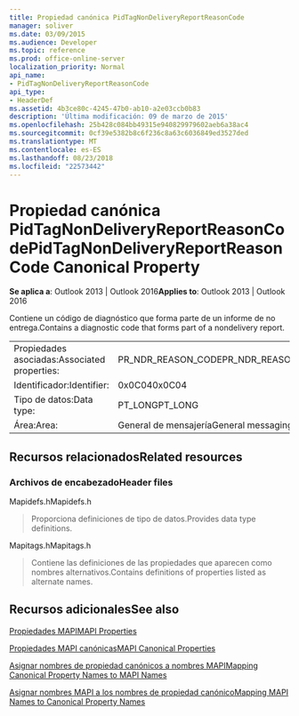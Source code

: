 ```yaml
---
title: Propiedad canónica PidTagNonDeliveryReportReasonCode
manager: soliver
ms.date: 03/09/2015
ms.audience: Developer
ms.topic: reference
ms.prod: office-online-server
localization_priority: Normal
api_name:
- PidTagNonDeliveryReportReasonCode
api_type:
- HeaderDef
ms.assetid: 4b3ce80c-4245-47b0-ab10-a2e03ccb0b83
description: 'Última modificación: 09 de marzo de 2015'
ms.openlocfilehash: 25b428c084bb49315e940829979602aeb6a38ac4
ms.sourcegitcommit: 0cf39e5382b8c6f236c8a63c6036849ed3527ded
ms.translationtype: MT
ms.contentlocale: es-ES
ms.lasthandoff: 08/23/2018
ms.locfileid: "22573442"
---
```

# <a name="pidtagnondeliveryreportreasoncode-canonical-property"></a><span data-ttu-id="f8b4d-103">Propiedad canónica PidTagNonDeliveryReportReasonCode</span><span class="sxs-lookup"><span data-stu-id="f8b4d-103">PidTagNonDeliveryReportReasonCode Canonical Property</span></span>

  
  
<span data-ttu-id="f8b4d-104">**Se aplica a**: Outlook 2013 | Outlook 2016</span><span class="sxs-lookup"><span data-stu-id="f8b4d-104">**Applies to**: Outlook 2013 | Outlook 2016</span></span> 
  
<span data-ttu-id="f8b4d-105">Contiene un código de diagnóstico que forma parte de un informe de no entrega.</span><span class="sxs-lookup"><span data-stu-id="f8b4d-105">Contains a diagnostic code that forms part of a nondelivery report.</span></span>
  
|||
|:-----|:-----|
|<span data-ttu-id="f8b4d-106">Propiedades asociadas:</span><span class="sxs-lookup"><span data-stu-id="f8b4d-106">Associated properties:</span></span>  <br/> |<span data-ttu-id="f8b4d-107">PR_NDR_REASON_CODE</span><span class="sxs-lookup"><span data-stu-id="f8b4d-107">PR_NDR_REASON_CODE</span></span>  <br/> |
|<span data-ttu-id="f8b4d-108">Identificador:</span><span class="sxs-lookup"><span data-stu-id="f8b4d-108">Identifier:</span></span>  <br/> |<span data-ttu-id="f8b4d-109">0x0C04</span><span class="sxs-lookup"><span data-stu-id="f8b4d-109">0x0C04</span></span>  <br/> |
|<span data-ttu-id="f8b4d-110">Tipo de datos:</span><span class="sxs-lookup"><span data-stu-id="f8b4d-110">Data type:</span></span>  <br/> |<span data-ttu-id="f8b4d-111">PT_LONG</span><span class="sxs-lookup"><span data-stu-id="f8b4d-111">PT_LONG</span></span>  <br/> |
|<span data-ttu-id="f8b4d-112">Área:</span><span class="sxs-lookup"><span data-stu-id="f8b4d-112">Area:</span></span>  <br/> |<span data-ttu-id="f8b4d-113">General de mensajería</span><span class="sxs-lookup"><span data-stu-id="f8b4d-113">General messaging</span></span>  <br/> |
   
## <a name="related-resources"></a><span data-ttu-id="f8b4d-114">Recursos relacionados</span><span class="sxs-lookup"><span data-stu-id="f8b4d-114">Related resources</span></span>

### <a name="header-files"></a><span data-ttu-id="f8b4d-115">Archivos de encabezado</span><span class="sxs-lookup"><span data-stu-id="f8b4d-115">Header files</span></span>

<span data-ttu-id="f8b4d-116">Mapidefs.h</span><span class="sxs-lookup"><span data-stu-id="f8b4d-116">Mapidefs.h</span></span>
  
> <span data-ttu-id="f8b4d-117">Proporciona definiciones de tipo de datos.</span><span class="sxs-lookup"><span data-stu-id="f8b4d-117">Provides data type definitions.</span></span>
    
<span data-ttu-id="f8b4d-118">Mapitags.h</span><span class="sxs-lookup"><span data-stu-id="f8b4d-118">Mapitags.h</span></span>
  
> <span data-ttu-id="f8b4d-119">Contiene las definiciones de las propiedades que aparecen como nombres alternativos.</span><span class="sxs-lookup"><span data-stu-id="f8b4d-119">Contains definitions of properties listed as alternate names.</span></span>
    
## <a name="see-also"></a><span data-ttu-id="f8b4d-120">Recursos adicionales</span><span class="sxs-lookup"><span data-stu-id="f8b4d-120">See also</span></span>



[<span data-ttu-id="f8b4d-121">Propiedades MAPI</span><span class="sxs-lookup"><span data-stu-id="f8b4d-121">MAPI Properties</span></span>](mapi-properties.md)
  
[<span data-ttu-id="f8b4d-122">Propiedades MAPI canónicas</span><span class="sxs-lookup"><span data-stu-id="f8b4d-122">MAPI Canonical Properties</span></span>](mapi-canonical-properties.md)
  
[<span data-ttu-id="f8b4d-123">Asignar nombres de propiedad canónicos a nombres MAPI</span><span class="sxs-lookup"><span data-stu-id="f8b4d-123">Mapping Canonical Property Names to MAPI Names</span></span>](mapping-canonical-property-names-to-mapi-names.md)
  
[<span data-ttu-id="f8b4d-124">Asignar nombres MAPI a los nombres de propiedad canónico</span><span class="sxs-lookup"><span data-stu-id="f8b4d-124">Mapping MAPI Names to Canonical Property Names</span></span>](mapping-mapi-names-to-canonical-property-names.md)

